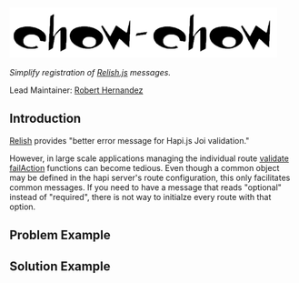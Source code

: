 ![logo]

_Simplify registration of [Relish.js][Relish] messages._

Lead Maintainer: [Robert Hernandez]

## Introduction

[Relish] provides "better error message for Hapi.js Joi validation." 

However, in large scale applications managing the individual route [validate] [failAction] functions can become tedious. Even though a common object may be defined in the hapi server's route configuration, this only facilitates common messages. If you need to have a message that reads "optional" instead of "required", there is not way to initialze every route with that option.

## Problem Example


## Solution Example


[Relish]: https://github.com/dialexa/relish
[hapi]: https://hapijs.com/
[joi]: https://github.com/hapijs/joi
[failAction]: https://hapijs.com/api#lifecycle-failAction
[validate]: https://hapijs.com/api#-routeoptionsvalidate
[Robert Hernandez]: https://github.com/gentleman-turk
[logo]:https://github.com/gentleman-turk/chow-chow/raw/master/images/logo.png